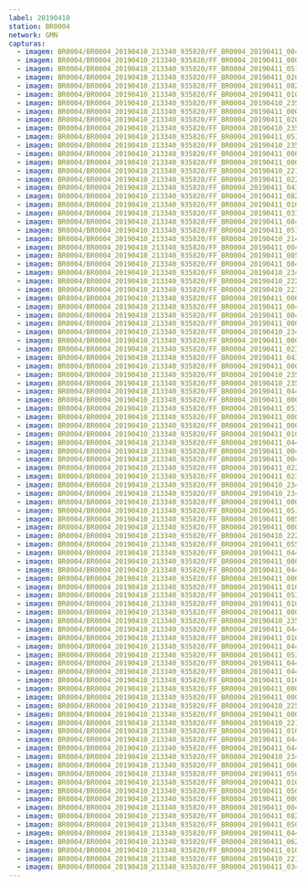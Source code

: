 ```yaml
---
label: 20190410
station: BR0004
network: GMN
capturas:
  - imagem: BR0004/BR0004_20190410_213340_935820/FF_BR0004_20190411_004425_827_0282624.fits_maxpixel.jpg
  - imagem: BR0004/BR0004_20190410_213340_935820/FF_BR0004_20190411_000431_586_0222976.fits_maxpixel.jpg
  - imagem: BR0004/BR0004_20190410_213340_935820/FF_BR0004_20190411_051233_331_0681728.fits_maxpixel.jpg
  - imagem: BR0004/BR0004_20190410_213340_935820/FF_BR0004_20190411_020452_579_0402176.fits_maxpixel.jpg
  - imagem: BR0004/BR0004_20190410_213340_935820/FF_BR0004_20190411_082025_600_0962048.fits_maxpixel.jpg
  - imagem: BR0004/BR0004_20190410_213340_935820/FF_BR0004_20190411_010141_893_0308224.fits_maxpixel.jpg
  - imagem: BR0004/BR0004_20190410_213340_935820/FF_BR0004_20190410_235130_038_0203520.fits_maxpixel.jpg
  - imagem: BR0004/BR0004_20190410_213340_935820/FF_BR0004_20190411_000452_167_0223488.fits_maxpixel.jpg
  - imagem: BR0004/BR0004_20190410_213340_935820/FF_BR0004_20190411_020513_053_0402688.fits_maxpixel.jpg
  - imagem: BR0004/BR0004_20190410_213340_935820/FF_BR0004_20190410_235109_536_0203008.fits_maxpixel.jpg
  - imagem: BR0004/BR0004_20190410_213340_935820/FF_BR0004_20190411_051223_085_0681472.fits_maxpixel.jpg
  - imagem: BR0004/BR0004_20190410_213340_935820/FF_BR0004_20190410_235140_287_0203776.fits_maxpixel.jpg
  - imagem: BR0004/BR0004_20190410_213340_935820/FF_BR0004_20190411_000309_591_0220928.fits_maxpixel.jpg
  - imagem: BR0004/BR0004_20190410_213340_935820/FF_BR0004_20190411_000238_849_0220160.fits_maxpixel.jpg
  - imagem: BR0004/BR0004_20190410_213340_935820/FF_BR0004_20190410_221924_997_0066048.fits_maxpixel.jpg
  - imagem: BR0004/BR0004_20190410_213340_935820/FF_BR0004_20190411_022335_534_0430080.fits_maxpixel.jpg
  - imagem: BR0004/BR0004_20190410_213340_935820/FF_BR0004_20190411_043942_983_0632832.fits_maxpixel.jpg
  - imagem: BR0004/BR0004_20190410_213340_935820/FF_BR0004_20190411_082015_341_0961792.fits_maxpixel.jpg
  - imagem: BR0004/BR0004_20190410_213340_935820/FF_BR0004_20190411_010038_800_0306688.fits_maxpixel.jpg
  - imagem: BR0004/BR0004_20190410_213340_935820/FF_BR0004_20190411_033555_686_0537600.fits_maxpixel.jpg
  - imagem: BR0004/BR0004_20190410_213340_935820/FF_BR0004_20190411_084328_150_0996352.fits_maxpixel.jpg
  - imagem: BR0004/BR0004_20190410_213340_935820/FF_BR0004_20190411_051243_579_0681984.fits_maxpixel.jpg
  - imagem: BR0004/BR0004_20190410_213340_935820/FF_BR0004_20190410_214636_817_0017152.fits_maxpixel.jpg
  - imagem: BR0004/BR0004_20190410_213340_935820/FF_BR0004_20190411_004517_060_0283904.fits_maxpixel.jpg
  - imagem: BR0004/BR0004_20190410_213340_935820/FF_BR0004_20190411_005005_208_0291072.fits_maxpixel.jpg
  - imagem: BR0004/BR0004_20190410_213340_935820/FF_BR0004_20190411_084338_402_0996608.fits_maxpixel.jpg
  - imagem: BR0004/BR0004_20190410_213340_935820/FF_BR0004_20190410_234937_224_0200704.fits_maxpixel.jpg
  - imagem: BR0004/BR0004_20190410_213340_935820/FF_BR0004_20190410_222628_209_0076544.fits_maxpixel.jpg
  - imagem: BR0004/BR0004_20190410_213340_935820/FF_BR0004_20190410_223034_748_0082688.fits_maxpixel.jpg
  - imagem: BR0004/BR0004_20190410_213340_935820/FF_BR0004_20190411_000208_124_0219392.fits_maxpixel.jpg
  - imagem: BR0004/BR0004_20190410_213340_935820/FF_BR0004_20190411_004506_808_0283648.fits_maxpixel.jpg
  - imagem: BR0004/BR0004_20190410_213340_935820/FF_BR0004_20190411_004151_997_0278784.fits_maxpixel.jpg
  - imagem: BR0004/BR0004_20190410_213340_935820/FF_BR0004_20190411_000157_873_0219136.fits_maxpixel.jpg
  - imagem: BR0004/BR0004_20190410_213340_935820/FF_BR0004_20190410_234835_666_0199168.fits_maxpixel.jpg
  - imagem: BR0004/BR0004_20190410_213340_935820/FF_BR0004_20190411_000556_845_0225024.fits_maxpixel.jpg
  - imagem: BR0004/BR0004_20190410_213340_935820/FF_BR0004_20190411_023441_064_0446464.fits_maxpixel.jpg
  - imagem: BR0004/BR0004_20190410_213340_935820/FF_BR0004_20190411_043953_243_0633088.fits_maxpixel.jpg
  - imagem: BR0004/BR0004_20190410_213340_935820/FF_BR0004_20190411_000658_381_0226560.fits_maxpixel.jpg
  - imagem: BR0004/BR0004_20190410_213340_935820/FF_BR0004_20190410_235059_273_0202752.fits_maxpixel.jpg
  - imagem: BR0004/BR0004_20190410_213340_935820/FF_BR0004_20190410_235049_038_0202496.fits_maxpixel.jpg
  - imagem: BR0004/BR0004_20190410_213340_935820/FF_BR0004_20190411_044409_555_0639488.fits_maxpixel.jpg
  - imagem: BR0004/BR0004_20190410_213340_935820/FF_BR0004_20190411_000421_326_0222720.fits_maxpixel.jpg
  - imagem: BR0004/BR0004_20190410_213340_935820/FF_BR0004_20190411_051212_824_0681216.fits_maxpixel.jpg
  - imagem: BR0004/BR0004_20190410_213340_935820/FF_BR0004_20190411_000228_596_0219904.fits_maxpixel.jpg
  - imagem: BR0004/BR0004_20190410_213340_935820/FF_BR0004_20190411_000536_355_0224512.fits_maxpixel.jpg
  - imagem: BR0004/BR0004_20190410_213340_935820/FF_BR0004_20190411_010234_844_0309504.fits_maxpixel.jpg
  - imagem: BR0004/BR0004_20190410_213340_935820/FF_BR0004_20190411_044247_457_0637440.fits_maxpixel.jpg
  - imagem: BR0004/BR0004_20190410_213340_935820/FF_BR0004_20190411_004232_983_0279808.fits_maxpixel.jpg
  - imagem: BR0004/BR0004_20190410_213340_935820/FF_BR0004_20190411_004629_568_0285696.fits_maxpixel.jpg
  - imagem: BR0004/BR0004_20190410_213340_935820/FF_BR0004_20190411_022345_799_0430336.fits_maxpixel.jpg
  - imagem: BR0004/BR0004_20190410_213340_935820/FF_BR0004_20190411_023430_802_0446208.fits_maxpixel.jpg
  - imagem: BR0004/BR0004_20190410_213340_935820/FF_BR0004_20190410_234825_365_0198912.fits_maxpixel.jpg
  - imagem: BR0004/BR0004_20190410_213340_935820/FF_BR0004_20190410_234723_793_0197376.fits_maxpixel.jpg
  - imagem: BR0004/BR0004_20190410_213340_935820/FF_BR0004_20190411_000259_347_0220672.fits_maxpixel.jpg
  - imagem: BR0004/BR0004_20190410_213340_935820/FF_BR0004_20190411_051202_591_0680960.fits_maxpixel.jpg
  - imagem: BR0004/BR0004_20190410_213340_935820/FF_BR0004_20190411_005127_219_0293120.fits_maxpixel.jpg
  - imagem: BR0004/BR0004_20190410_213340_935820/FF_BR0004_20190411_000249_096_0220416.fits_maxpixel.jpg
  - imagem: BR0004/BR0004_20190410_213340_935820/FF_BR0004_20190410_222636_007_0076800.fits_maxpixel.jpg
  - imagem: BR0004/BR0004_20190410_213340_935820/FF_BR0004_20190411_055054_288_0739072.fits_maxpixel.jpg
  - imagem: BR0004/BR0004_20190410_213340_935820/FF_BR0004_20190411_044024_016_0633856.fits_maxpixel.jpg
  - imagem: BR0004/BR0004_20190410_213340_935820/FF_BR0004_20190411_000400_830_0222208.fits_maxpixel.jpg
  - imagem: BR0004/BR0004_20190410_213340_935820/FF_BR0004_20190411_044545_704_0641792.fits_maxpixel.jpg
  - imagem: BR0004/BR0004_20190410_213340_935820/FF_BR0004_20190411_000340_330_0221696.fits_maxpixel.jpg
  - imagem: BR0004/BR0004_20190410_213340_935820/FF_BR0004_20190411_010059_294_0307200.fits_maxpixel.jpg
  - imagem: BR0004/BR0004_20190410_213340_935820/FF_BR0004_20190411_053745_027_0719360.fits_maxpixel.jpg
  - imagem: BR0004/BR0004_20190410_213340_935820/FF_BR0004_20190411_010153_815_0308480.fits_maxpixel.jpg
  - imagem: BR0004/BR0004_20190410_213340_935820/FF_BR0004_20190411_000505_633_0223744.fits_maxpixel.jpg
  - imagem: BR0004/BR0004_20190410_213340_935820/FF_BR0004_20190410_235119_779_0203264.fits_maxpixel.jpg
  - imagem: BR0004/BR0004_20190410_213340_935820/FF_BR0004_20190411_044054_727_0634624.fits_maxpixel.jpg
  - imagem: BR0004/BR0004_20190410_213340_935820/FF_BR0004_20190411_010214_307_0308992.fits_maxpixel.jpg
  - imagem: BR0004/BR0004_20190410_213340_935820/FF_BR0004_20190411_044145_958_0635904.fits_maxpixel.jpg
  - imagem: BR0004/BR0004_20190410_213340_935820/FF_BR0004_20190411_053510_122_0715520.fits_maxpixel.jpg
  - imagem: BR0004/BR0004_20190410_213340_935820/FF_BR0004_20190411_044156_222_0636160.fits_maxpixel.jpg
  - imagem: BR0004/BR0004_20190410_213340_935820/FF_BR0004_20190411_044034_218_0634112.fits_maxpixel.jpg
  - imagem: BR0004/BR0004_20190410_213340_935820/FF_BR0004_20190411_010204_074_0308736.fits_maxpixel.jpg
  - imagem: BR0004/BR0004_20190410_213340_935820/FF_BR0004_20190411_000718_872_0227072.fits_maxpixel.jpg
  - imagem: BR0004/BR0004_20190410_213340_935820/FF_BR0004_20190411_000330_100_0221440.fits_maxpixel.jpg
  - imagem: BR0004/BR0004_20190410_213340_935820/FF_BR0004_20190410_225453_649_0119040.fits_maxpixel.jpg
  - imagem: BR0004/BR0004_20190410_213340_935820/FF_BR0004_20190411_000350_580_0221952.fits_maxpixel.jpg
  - imagem: BR0004/BR0004_20190410_213340_935820/FF_BR0004_20190410_221945_447_0066560.fits_maxpixel.jpg
  - imagem: BR0004/BR0004_20190410_213340_935820/FF_BR0004_20190411_010119_803_0307712.fits_maxpixel.jpg
  - imagem: BR0004/BR0004_20190410_213340_935820/FF_BR0004_20190411_044125_471_0635392.fits_maxpixel.jpg
  - imagem: BR0004/BR0004_20190410_213340_935820/FF_BR0004_20190411_044430_067_0640000.fits_maxpixel.jpg
  - imagem: BR0004/BR0004_20190410_213340_935820/FF_BR0004_20190410_234916_723_0200192.fits_maxpixel.jpg
  - imagem: BR0004/BR0004_20190410_213340_935820/FF_BR0004_20190411_000319_842_0221184.fits_maxpixel.jpg
  - imagem: BR0004/BR0004_20190410_213340_935820/FF_BR0004_20190411_050418_509_0669440.fits_maxpixel.jpg
  - imagem: BR0004/BR0004_20190410_213340_935820/FF_BR0004_20190411_010224_596_0309248.fits_maxpixel.jpg
  - imagem: BR0004/BR0004_20190410_213340_935820/FF_BR0004_20190411_050225_743_0666624.fits_maxpixel.jpg
  - imagem: BR0004/BR0004_20190410_213340_935820/FF_BR0004_20190411_000515_866_0224000.fits_maxpixel.jpg
  - imagem: BR0004/BR0004_20190410_213340_935820/FF_BR0004_20190411_004222_754_0279552.fits_maxpixel.jpg
  - imagem: BR0004/BR0004_20190410_213340_935820/FF_BR0004_20190411_082005_112_0961536.fits_maxpixel.jpg
  - imagem: BR0004/BR0004_20190410_213340_935820/FF_BR0004_20190411_050641_975_0673024.fits_maxpixel.jpg
  - imagem: BR0004/BR0004_20190410_213340_935820/FF_BR0004_20190411_044226_958_0636928.fits_maxpixel.jpg
  - imagem: BR0004/BR0004_20190410_213340_935820/FF_BR0004_20190411_062647_555_0792576.fits_maxpixel.jpg
  - imagem: BR0004/BR0004_20190410_213340_935820/FF_BR0004_20190411_010130_049_0307968.fits_maxpixel.jpg
  - imagem: BR0004/BR0004_20190410_213340_935820/FF_BR0004_20190410_221721_979_0062976.fits_maxpixel.jpg
  - imagem: BR0004/BR0004_20190410_213340_935820/FF_BR0004_20190411_034450_290_0550912.fits_maxpixel.jpg
---
```

